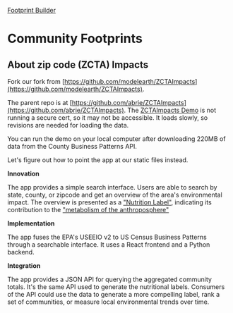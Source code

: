 [Footprint Builder](/io/template)
# Community Footprints

## About zip code (ZCTA) Impacts

Fork our fork from [https://github.com/modelearth/ZCTAImpacts](https://github.com/modelearth/ZCTAImpacts).

The parent repo is at [https://github.com/abrie/ZCTAImpacts](https://github.com/abrie/ZCTAImpacts).  The [ZCTAImpacts Demo](https://zctaimpacts.abrie.dev) is not running a secure cert, so it may not be accessible. It loads slowly, so revisions are needed for loading the data.

You can run the demo on your local computer after downloading 220MB of data from the County Business Patterns API.

Let's figure out how to point the app at our static files instead.

**Innovation**

The app provides a simple search interface. Users are able to search by state, county, or zipcode and get an overview of the area's environmental impact. The overview is presented as a ["Nutrition Label"](https://model.earth/io/template/), indicating its contribution to the ["metabolism of the anthroposphere"](https://en.wikipedia.org/wiki/Anthropogenic_metabolism)

**Implementation**

The app fuses the EPA's USEEIO v2 to US Census Business Patterns through a searchable interface. It uses a React frontend and a Python backend.

**Integration**

The app provides a JSON API for querying the aggregated community totals. It's the same API used to generate the nutritional labels. Consumers of the API could use the data to generate a more compelling label, rank a set of communities, or measure local environmental trends over time.




